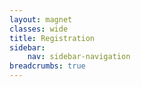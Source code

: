 ```yaml
---
layout: magnet
classes: wide
title: Registration
sidebar:
    nav: sidebar-navigation
breadcrumbs: true
---
```

